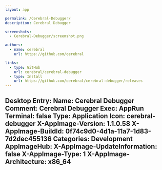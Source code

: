 ```yaml
---
layout: app

permalink: /Cerebral-Debugger/
description: Cerebral Debugger

screenshots:
  - Cerebral-Debugger/screenshot.png

authors:
  - name: cerebral
    url: https://github.com/cerebral

links:
  - type: GitHub
    url: cerebral/cerebral-debugger
  - type: Install
    url: https://github.com/cerebral/cerebral-debugger/releases
---
```

Desktop Entry:
  Name: Cerebral Debugger
  Comment: Cerebral Debugger
  Exec: AppRun
  Terminal: false
  Type: Application
  Icon: cerebral-debugger
  X-AppImage-Version: 1.1.0.58
  X-AppImage-BuildId: 0f74c9d0-4d1a-11a7-1d83-7d2dec455136
  Categories: Development
AppImageHub:
  X-AppImage-UpdateInformation: false
  X-AppImage-Type: 1
  X-AppImage-Architecture: x86_64
---
